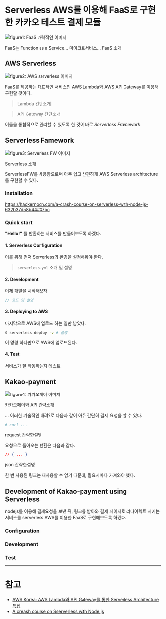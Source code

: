 # Serverless AWS를 이용해 FaaS로 구현한 카카오 테스트 결제 모듈
![figure1: FaaS 개략적인 이미지](#)

FaaS는 Function as a Service... 마이크로서비스... FaaS 소개

## AWS Serverless
![figure2: AWS serverless 이미지](#)

FaaS를 제공하는 대표적인 서비스인 AWS Lambda와 AWS API Gateway를 이용해 구현할 것이다.

> Lambda 간단소개

> API Gateway 간단소개

이들을 통합적으로 관리할 수 있도록 한 것이 바로 _Serverless Framework_

## Serverless Famework
![figure3: Serverless FW 이미지](#)

Serverless 소개

ServerlessFW를 사용함으로써 아주 쉽고 간편하게 AWS Serverless architecture를 구현할 수 있다.

### Installation
https://hackernoon.com/a-crash-course-on-serverless-with-node-js-632b37d58b44#37bc

### Quick start
__"Hello!"__ 를 반환하는 서비스를 만들어보도록 하겠다.

#### 1. Serverless Configuration
이를 위해 먼저 Serverless의 환경을 설정해줘야 한다.

> `serverless.yml` 소개 및 설명

#### 2. Development
이제 개발을 시작해보자

```js
// 코드 및 설명
```

#### 3. Deploying to AWS
마지막으로 AWS에 업로드 하는 일만 남았다.

```sh
$ serverless deploy -v # 설명
```

이 명령 하나만으로 AWS에 업로드된다.

#### 4. Test
서비스가 잘 작동하는지 테스트

## Kakao-payment
![figure4: 카카오페이 이미지](#)

카카오페이와 API 간략소개

... 이러한 기술적인 배려?로 다음과 같이 아주 간단히 결제 요청을 할 수 있다.

```sh
# curl ...
```

request 간략한설명

요청으로 돌아오는 반환은 다음과 같다.

```json
// { ... }
```

json 간략한설명

한 번 사용된 링크는 재사용할 수 없기 때문에, 필요시마다 가져와야 했다.

## Development of Kakao-payment using Serverless
nodejs를 이용해 결제요청을 보낸 뒤, 링크를 받아와 결제 페이지로 리다이렉트 시키는 서비스를 serverless AWS를 이용한 FaaS로 구현해보도록 하겠다.

### Configuration

### Development

### Test

---

# 참고
* [AWS Korea: AWS Lambda와 API Gateway를 통한 Serverless Architecture 특집](https://www.slideshare.net/awskorea/serverless-architecture-lambda-api-gateway)
* [A creash course on Sserverless with Node.js](https://hackernoon.com/a-crash-course-on-serverless-with-node-js-632b37d58b44)
